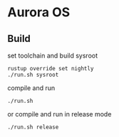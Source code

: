 # Aurora OS

## Build

set toolchain and build sysroot

	rustup override set nightly
	./run.sh sysroot

compile and run

	./run.sh

or compile and run in release mode

	./run.sh release
